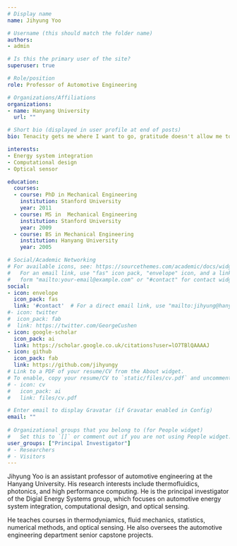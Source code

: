 ```yaml
---
# Display name
name: Jihyung Yoo

# Username (this should match the folder name)
authors:
- admin

# Is this the primary user of the site?
superuser: true

# Role/position
role: Professor of Automotive Engineering

# Organizations/Affiliations
organizations:
- name: Hanyang University
  url: ""

# Short bio (displayed in user profile at end of posts)
bio: Tenacity gets me where I want to go, gratitude doesn't allow me to be angry along the way

interests:
- Energy system integration
- Computational design
- Optical sensor

education:
  courses:
  - course: PhD in Mechanical Engineering
    institution: Stanford University
    year: 2011
  - course: MS in  Mechanical Engineering
    institution: Stanford University
    year: 2009
  - course: BS in Mechanical Engineering
    institution: Hanyang University
    year: 2005

# Social/Academic Networking
# For available icons, see: https://sourcethemes.com/academic/docs/widgets/#icons
#   For an email link, use "fas" icon pack, "envelope" icon, and a link in the
#   form "mailto:your-email@example.com" or "#contact" for contact widget.
social:
- icon: envelope
  icon_pack: fas
  link: '#contact'  # For a direct email link, use "mailto:jihyung@hanyang.ac.kr".
#- icon: twitter
#  icon_pack: fab
#  link: https://twitter.com/GeorgeCushen
- icon: google-scholar
  icon_pack: ai
  link: https://scholar.google.co.uk/citations?user=lO7TBlQAAAAJ
- icon: github
  icon_pack: fab
  link: https://github.com/jihyungy
# Link to a PDF of your resume/CV from the About widget.
# To enable, copy your resume/CV to `static/files/cv.pdf` and uncomment the lines below.  
# - icon: cv
#   icon_pack: ai
#   link: files/cv.pdf

# Enter email to display Gravatar (if Gravatar enabled in Config)
email: ""
  
# Organizational groups that you belong to (for People widget)
#   Set this to `[]` or comment out if you are not using People widget.  
user_groups: ["Principal Investigator"]
# - Researchers
# - Visitors
---
```


Jihyung Yoo is an assistant professor of automotive engineering at the Hanyang University. His research interests include thermofluidics, photonics, and high performance computing. He is the principal investigator of the Digial Energy Systems group, which focuses on automotive energy system integration, computational design, and optical sensing.

He teaches courses in thermodyniamics, fluid mechanics, statistics, numerical methods, and optical sensing. He also oversees the automotive engineering department senior capstone projects.
